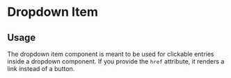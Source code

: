 # Dropdown Item

<!-- STORY -->

## Usage

The dropdown item component is meant to be used for clickable entries inside a dropdown component.
If you provide the `href` attribute, it renders a link instead of a button.
